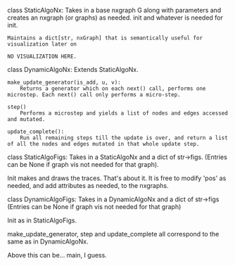 class StaticAlgoNx: Takes in a base nxgraph G along with parameters and creates an nxgraph (or graphs) as needed.
    init and whatever is needed for init.

    Maintains a dict[str, nxGraph] that is semantically useful for visualization later on

    NO VISUALIZATION HERE.


class DynamicAlgoNx: Extends StaticAlgoNx.

    make_update_generator(is_add, u, v):
        Returns a generator which on each next() call, performs one microstep. Each next() call only performs a micro-step.

    step()
        Performs a microstep and yields a list of nodes and edges accessed and mutated. 
    
    update_complete():
        Run all remaining steps till the update is over, and return a list of all the nodes and edges mutated in that whole update step.

class StaticAlgoFigs: Takes in a StaticAlgoNx and a dict of str->figs. (Entries can be None if graph vis not needed for that graph).

   Init makes and draws the traces. That's about it. It is free to modify 'pos' as needed, and add attributes as needed, to the nxgraphs.

class DynamicAlgoFigs: Takes in a DynamicAlgoNx and a dict of str->figs (Entries can be None if graph vis not needed for that graph) 

Init as in StaticAlgoFigs.

make_update_generator, step and update_complete all correspond to the same as in DynamicAlgoNx.


Above this can be... main, I guess. 


